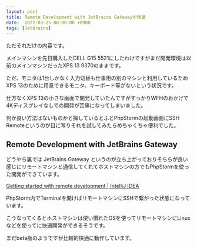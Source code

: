 ```yaml
---
layout: post
title: Remote Development with JetBrains Gatewayが快適
date:  2022-03-25 00:00:00 +0900
tags: [JetBrains]
---
```


ただそれだけの内容です。

メインマシンを先日購入したDELL G15 5521にしたわけですがまだ開発環境は以前のメインマシンだったXPS 13 9370のままです。

ただ、モニタは1台しかなく入力切替も仕事用の別のマシンと利用しているためXPS 13のために用意できるモニタ、キーボード等がないという状況です。

仕方なくXPS 13の小さな画面で開発していたんですがすっかりWFHのおかげで4Kディスプレイなしでの開発が苦痛になってしまいました。

何か良い方法はないものかと探しているとふとPhpStormの起動画面にSSH Remoteというのが目に写りそれを試してみたらめちゃくちゃ便利でした。

## Remote Development with JetBrains Gateway

どうやら裏では JetBrains Gateway というのが立ち上がっておりそちらが良い感じにリモートマシンと通信してくれてホストマシンの方でもPhpStormを使った開発ができています。

[Getting started with remote development \| IntelliJ IDEA](https://www.jetbrains.com/help/idea/remote-development-a.html)

PhpStorm内でTerminalを開けばリモートマシンにSSHで繋がった状態になっています。

こうなってくるとホストマシンは使い慣れたOSを使ってリモートマシンにLinuxなどを使ってに快適開発ができるそうです。

まだbeta版のようですが比較的快適に動作しています。
